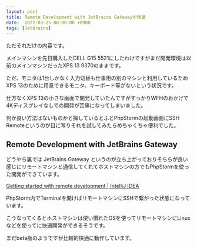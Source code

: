 ```yaml
---
layout: post
title: Remote Development with JetBrains Gatewayが快適
date:  2022-03-25 00:00:00 +0900
tags: [JetBrains]
---
```


ただそれだけの内容です。

メインマシンを先日購入したDELL G15 5521にしたわけですがまだ開発環境は以前のメインマシンだったXPS 13 9370のままです。

ただ、モニタは1台しかなく入力切替も仕事用の別のマシンと利用しているためXPS 13のために用意できるモニタ、キーボード等がないという状況です。

仕方なくXPS 13の小さな画面で開発していたんですがすっかりWFHのおかげで4Kディスプレイなしでの開発が苦痛になってしまいました。

何か良い方法はないものかと探しているとふとPhpStormの起動画面にSSH Remoteというのが目に写りそれを試してみたらめちゃくちゃ便利でした。

## Remote Development with JetBrains Gateway

どうやら裏では JetBrains Gateway というのが立ち上がっておりそちらが良い感じにリモートマシンと通信してくれてホストマシンの方でもPhpStormを使った開発ができています。

[Getting started with remote development \| IntelliJ IDEA](https://www.jetbrains.com/help/idea/remote-development-a.html)

PhpStorm内でTerminalを開けばリモートマシンにSSHで繋がった状態になっています。

こうなってくるとホストマシンは使い慣れたOSを使ってリモートマシンにLinuxなどを使ってに快適開発ができるそうです。

まだbeta版のようですが比較的快適に動作しています。
